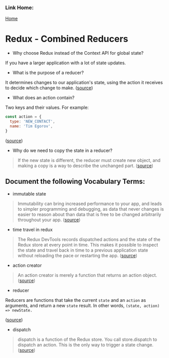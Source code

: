 ### Link Home:
[Home](README.md)

#  Redux - Combined Reducers


- Why choose Redux instead of the Context API for global state?

If you have a larger application with a lot of state updates.

- What is the purpose of a reducer?

It determines changes to our application's state, using the action it receives to decide which change to make. ([source](https://css-tricks.com/understanding-how-reducers-are-used-in-redux/))

- What does an action contain?

Two keys and their values. For example:

```js
const action = {
  type: 'NEW_CONTACT',
  name: 'Tim Egorov',
}
```

([source](https://css-tricks.com/understanding-how-reducers-are-used-in-redux/))

- Why do we need to copy the state in a reducer?

> If the new state is different, the reducer must create new object, and making a copy is a way to describe the unchanged part. ([source](https://stackoverflow.com/questions/39521868/why-does-redux-need-to-make-a-copy-of-the-data-each-time-it-changes))


## Document the following Vocabulary Terms:

- immutable state

> Immutability can bring increased performance to your app, and leads to simpler programming and debugging, as data that never changes is easier to reason about than data that is free to be changed arbitrarily throughout your app. ([source](https://redux.js.org/faq/immutable-data))

- time travel in redux

> The Redux DevTools records dispatched actions and the state of the Redux store at every point in time. This makes it possible to inspect the state and travel back in time to a previous application state without reloading the pace or restarting the app. ([source](https://medium.com/the-web-tub/time-travel-in-react-redux-apps-using-the-redux-devtools-5e94eba5e7c0))

- action creator

> An action creator is merely a function that returns an action object. ([source](https://read.reduxbook.com/markdown/part1/04-action-creators.html))

- reducer

Reducers are functions that take the current `state` and an `action` as arguments, and return a new `state` result. In other words, `(state, action) => newState.`

([source](https://redux.js.org/tutorials/fundamentals/part-3-state-actions-reducers))

- dispatch

> dispatch is a function of the Redux store. You call store.dispatch to dispatch an action. This is the only way to trigger a state change. ([source](https://react-redux.js.org/using-react-redux/connect-mapdispatch))
